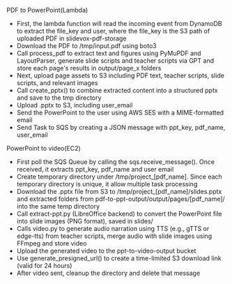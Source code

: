 PDF to PowerPoint(Lambda)
- First, the lambda function will read the incoming event from DynamoDB to extract the file_key and user, where the file_key is the S3 path of uploaded PDF in slidevox-pdf-storage 
- Download the PDF to /tmp/input.pdf using boto3
- Call process_pdf to extract text and figures using PyMuPDF and LayoutParser, generate slide scripts and teacher scripts via GPT and store each page's results in output/page_x folders
- Next, upload page assets to S3 including PDF text, teacher scripts, slide scripts, and relevant images
- Call create_pptx() to combine extracted content into a structured pptx and save to the tmp directory
- Upload .pptx to S3, including user_email 
- Send the PowerPoint to the user using AWS SES with a MIME-formatted email
- Send Task to SQS by creating a JSON message with ppt_key, pdf_name, user_email

PowerPoint to video(EC2)
- First poll the SQS Queue by calling the sqs.receive_message(). Once received, it extracts ppt_key, pdf_name and user email
- Create temporary directory under /tmp/project_[pdf_name]. Since each temporary directory is unique, it allow multiple task processing
- Download the .pptx file from S3 to /tmp/project_[pdf_name]/slides.pptx and extracted folders from pdf-to-ppt-output/output/pages/[pdf_name]/ into the same temp directory
- Call extract-ppt.py (LibreOffice backend) to convert the PowerPoint file into slide images (PNG format), saved in slides/
- Calls video.py to generate audio narration using TTS (e.g., gTTS or edge-tts) from teacher scripts, merge audio with slide images using FFmpeg and store video
- Upload the generated video to the ppt-to-video-output bucket
- Use generate_presigned_url() to create a time-limited S3 download link (valid for 24 hours)
- After video sent, cleanup the directory and delete that message
